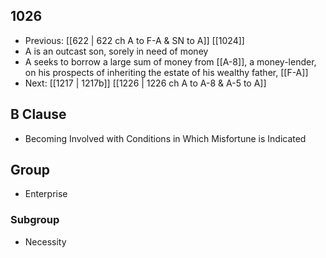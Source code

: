 ## 1026
- Previous: [[622 | 622 ch A to F-A &amp; SN to A]] [[1024]] 
- A is an outcast son, sorely in need of money
- A seeks to borrow a large sum of money from [[A-8]], a money-lender, on his prospects of inheriting the estate of his wealthy father, [[F-A]]
- Next: [[1217 | 1217b]] [[1226 | 1226 ch A to A-8 &amp; A-5 to A]] 

## B Clause
- Becoming Involved with Conditions in Which Misfortune is Indicated

## Group
- Enterprise

### Subgroup
- Necessity

